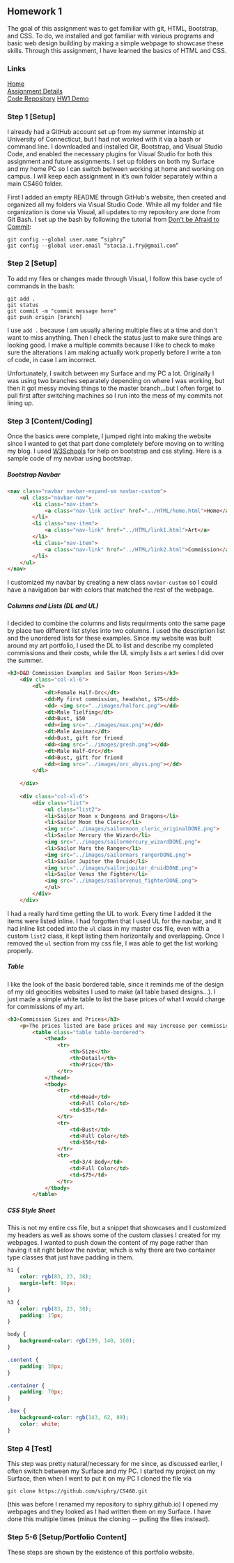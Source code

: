 ## Homework 1  
The goal of this assignment was to get familiar with git, HTML, Bootstrap, and CSS. To do, we
installed and got familiar with various programs and basic web design building by making
a simple webpage to showcase these skills. Through this assignment, I have learned the basics 
of HTML and CSS. 

### Links
[Home](https://siphry.github.io)  
[Assignment Details](http://www.wou.edu/~morses/classes/cs46x/assignments/HW1.html)  
[Code Repository](https://github.com/siphry/siphry.github.io/tree/master/HW1)
[HW1 Demo](https://siphry.github.io/HW1/HTML/home.html)

### Step 1 [Setup]  
I already had a GitHub account set up from my summer internship at University of Connecticut, but I had not worked with it via a bash or command line. I downloaded and installed Git, Bootstrap, and Visual Studio Code, and enabled the necessary plugins for Visual Studio for both this assignment and future assignments. I set up folders on both my Surface and my home PC so I can switch between working at home and working on campus. I will keep each assignment in it’s own folder separately within a main CS460 folder. 

First I added an empty README through GitHub's website, then created and organized all my folders via Visual Studio Code. While all my folder and file organization is done via
Visual, all updates to my repository are done from Git Bash. I set up the bash by following the tutorial from [Don't be Afraid to Commit](https://dont-be-afraid-to-commit.readthedocs.io/en/latest/git/commandlinegit.html):

```
git config --global user.name “siphry”
git config --global user.email “stacia.i.fry@gmail.com”
```

### Step 2 [Setup]
To add my files or changes made through Visual, I follow this base cycle of commands in the bash:

```
git add . 
git status
git commit -m "commit message here"
git push origin [branch]
```
I use `add .` because I am usually altering multiple files at a time and don't want to miss anything. Then I check the status just to make sure things are looking good.
I make a multiple commits because I like to check to make sure the alterations I am making actually work properly before I write a ton of code, in case I am incorrect.

Unfortunately, I switch between my Surface and my PC a lot. Originally I was using two branches separately depending on where I was working, but then it got messy moving things
to the master branch...but I often forget to pull first after switching machines so I run into the mess of my commits not lining up.

### Step 3 [Content/Coding]
Once the basics were complete, I jumped right into making the website since I wanted to get that part done completely before moving on to writing my blog.
I used [W3Schools](https://www.w3schools.com/bootstrap4/default.asp) for help on bootstrap and css styling. Here is a sample code of my navbar using bootstrap.

##### Bootstrap Navbar
```html
<nav class="navbar navbar-expand-sm navbar-custom">
    <ul class="navbar-nav">
        <li class="nav-item">
            <a class="nav-link active" href="../HTML/home.html">Home</a>
        </li>
        <li class="nav-item">
            <a class="nav-link" href="../HTML/link1.html">Art</a>
        </li>
        <li class="nav-item">
            <a class="nav-link" href="../HTML/link2.html">Commission</a>
        </li>
    </ul>
</nav>
```

I customized my navbar by creating a new class `navbar-custom` so I could have a navigation bar with colors that matched the rest of the webpage.

##### Columns and Lists (DL and UL)
I decided to combine the columns and lists requirments onto the same page by place two different list styles into two columns.
I used the description list and the unordered lists for these examples. Since my website was built around my art portfolio, I used the DL to 
list and describe my completed commissions and their costs, while the UL simply lists a art series I did over the summer.

```html
<h3>D&D Commission Examples and Sailor Moon Series</h3>
    <div class="col-xl-6">
        <dl>
            <dt>Female Half-Orc</dt>
            <dd>My first commission, headshot, $75</dd>
            <dd> <img src="../images/halforc.png"></dd>
            <dt>Male Tielfing</dt>
            <dd>Bust, $50
            <dd><img src="../images/max.png"></dd>
            <dt>Male Aasimar</dt>
            <dd>Bust, gift for friend
            <dd><img src="../images/gresh.png"></dd>
            <dt>Male Half-Orc</dt>
            <dd>Bust, gift for friend
            <dd><img src="../images/orc_abyss.png"></dd>
        </dl>
                  
    </div>
               
    <div class="col-xl-6">
        <div class="list">
            <ul class="list2">
            <li>Sailor Moon x Dungeons and Dragons</li>
            <li>Sailor Moon the Cleric</li>
            <img src="../images/sailormoon_cleric_originalDONE.png">
            <li>Sailor Mercury the Wizard</li>
            <img src="../images/sailormercury_wizardDONE.png">
            <li>Sailor Mars the Ranger</li>
            <img src="../images/sailormars_rangerDONE.png">
            <li>Sailor Jupiter the Druid</li>
            <img src="../images/sailorjupiter_druidDONE.png">
            <li>Sailor Venus the Fighter</li>
            <img src="../images/sailorvenus_fighterDONE.png">
            </ul>
        </div>
    </div>  
```

I had a really hard time getting the UL to work. Every time I added it the items were listed inline. I had forgotten that I used UL for the navbar, and it had
inline list coded into the `ul` class in my master css file, even with a custom `list2` class, it kept listing them horizontally and overlapping. Once I removed the `ul` section from my css file, I was able to get the list working properly. 

##### Table
I like the look of the basic bordered table, since it reminds me of the design of my old geocities websites I used to make (all table based designs...). I just made a simple white table to list the base prices of what I would charge for commissions of my art.

```html
<h3>Commission Sizes and Prices</h3>
    <p>The prices listed are base prices and may increase per commission difficulty/detail.</p>            
        <table class="table table-bordered">
            <thead>
                <tr>
                    <th>Size</th>
                    <th>Detail</th>
                    <th>Price</th>
                </tr>
            </thead>
            <tbody>
                <tr>
                    <td>Head</td>
                    <td>Full Color</td>
                    <td>$35</td>
                </tr>
                <tr>
                    <td>Bust</td>
                    <td>Full Color</td>
                    <td>$50</td>
                </tr>
                <tr>
                    <td>3/4 Body</td>
                    <td>Full Color</td>
                    <td>$75</td>
                </tr>
            </tbody>
        </table>
```

##### CSS Style Sheet
This is not my entire css file, but a snippet that showcases and I customized my headers as well as shows some of the custom classes I created for my webpages. 
I wanted to push down the content of my page rather than having it sit right below the navbar, which is why there are two container type classes that just have padding in them.

```css
h1 {
    color: rgb(83, 23, 38);
    margin-left: 90px;
}

h3 {
    color: rgb(83, 23, 38);
    padding: 15px;
}

body {
    background-color: rgb(199, 140, 160);
}

.content {
    padding: 30px;
}

.container {
    padding: 70px;
}

.box {
    background-color: rgb(143, 62, 89);
    color: white;
}
```

### Step 4 [Test]
This step was pretty natural/necessary for me since, as discussed earlier, I often switch between my Surface and my PC. I started my project on my Surface, then when I went to put it on my PC I cloned the file via 

```
git clone https://github.com/siphry/CS460.git
```

(this was before I renamed my repository to siphry.github.io) I opened my webpages and they looked as I had written them on my Surface. I have done this multiple times (minus the cloning -- pulling the files instead).

### Step 5-6 [Setup/Portfolio Content]
These steps are shown by the existence of this portfolio website. 